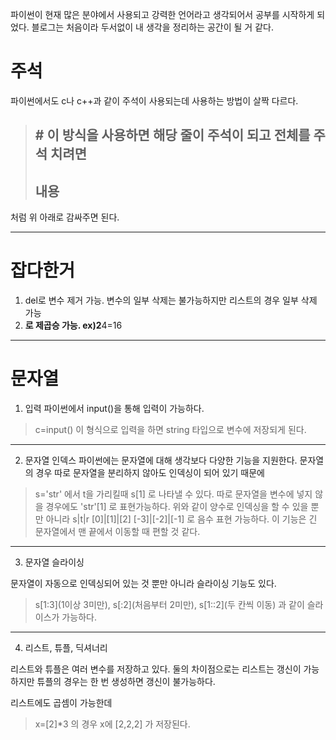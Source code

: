 파이썬이 현재 많은 분야에서 사용되고 강력한 언어라고 생각되어서 공부를 시작하게 되었다. 블로그는 처음이라 두서없이 내 생각을 정리하는 공간이 될 거 같다.

# 주석
파이썬에서도 c나 c++과 같이 주석이 사용되는데 사용하는 방법이 살짝 다르다.
>\#
이 방식을 사용하면 해당 줄이 주석이 되고 전체를 주석 치려면
>---
>내용
>---
처럼 위 아래로 감싸주면 된다.

***

# 잡다한거
1. del로 변수 제거 가능. 변수의 일부 삭제는 불가능하지만 리스트의 경우 일부 삭제 가능
2. **로 제곱승 가능. ex)2**4=16

***

# 문자열
1. 입력
파이썬에서 input()을 통해 입력이 가능하다. 
>c=input()
이 형식으로 입력을 하면 string 타입으로 변수에 저장되게 된다.

---

2. 문자열 인덱스
파이썬에는 문자열에 대해 생각보다 다양한 기능을 지원한다.
문자열의 경우 따로 문자열을 분리하지 않아도 인덱싱이 되어 있기 때문에 
>s='str'
에서 t을 가리킬때
>s[1]
로 나타낼 수 있다.
따로 문자열을 변수에 넣지 않을 경우에도
>'str'[1]
로 표현가능하다. 
위와 같이 양수로 인덱싱을 할 수 있을 뿐만 아니라
>s|t|r
>[0]|[1]|[2]
>[-3]|[-2]|[-1]
로 음수 표현 가능하다. 이 기능은 긴 문자열에서 맨 끝에서 이동할 때 편할 것 같다.

---

3. 문자열 슬라이싱

문자열이 자동으로 인덱싱되어 있는 것 뿐만 아니라 슬라이싱 기능도 있다. 
>s[1:3](1이상 3미만), s[:2](처음부터 2미만), s[1::2](두 칸씩 이동)
과 같이 슬라이스가 가능하다.

---

4. 리스트, 튜플, 딕셔너리

리스트와 튜플은 여러 변수를 저장하고 있다. 둘의 차이점으로는 리스트는 갱신이 가능하지만 튜플의 경우는 한 번 생성하면 갱신이 불가능하다.

리스트에도 곱셈이 가능한데
>x=[2]*3
의 경우 x에 
>[2,2,2]
가 저장된다.
